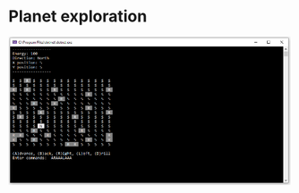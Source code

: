# Planet exploration

![screenshot](https://github.com/sergiobarriel/planet-exploration/blob/master/images/screenshot.PNG)


